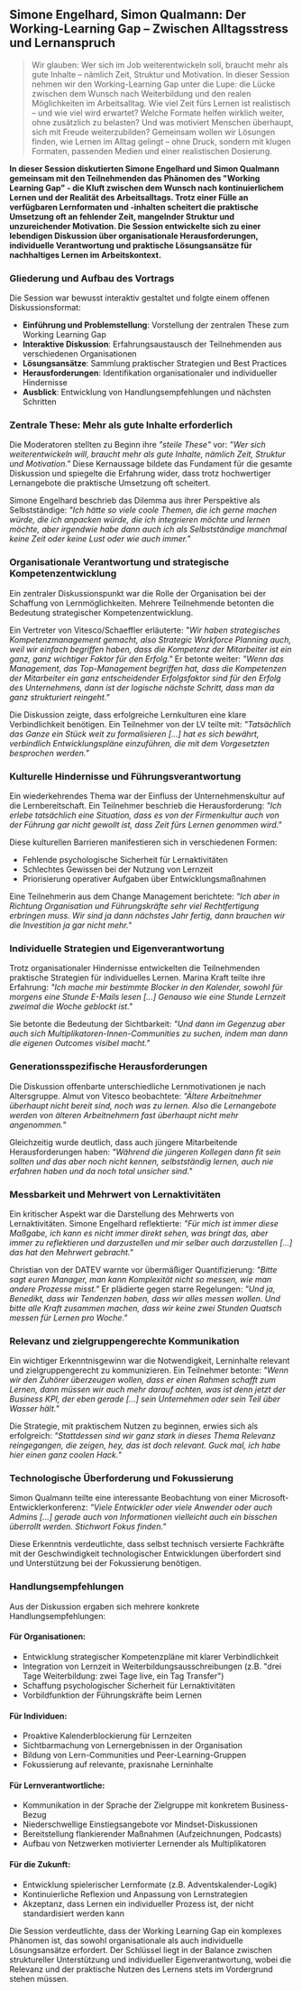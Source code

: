 ## Simone Engelhard, Simon Qualmann: Der Working-Learning Gap – Zwischen Alltagsstress und Lernanspruch

> Wir glauben: Wer sich im Job weiterentwickeln soll, braucht mehr als gute Inhalte – nämlich Zeit, Struktur und Motivation. In dieser Session nehmen wir den Working-Learning Gap unter die Lupe: die Lücke zwischen dem Wunsch nach Weiterbildung und den realen Möglichkeiten im Arbeitsalltag. Wie viel Zeit fürs Lernen ist realistisch – und wie viel wird erwartet? Welche Formate helfen wirklich weiter, ohne zusätzlich zu belasten? Und was motiviert Menschen überhaupt, sich mit Freude weiterzubilden? Gemeinsam wollen wir Lösungen finden, wie Lernen im Alltag gelingt – ohne Druck, sondern mit klugen Formaten, passenden Medien und einer realistischen Dosierung.

**In dieser Session diskutierten Simone Engelhard und Simon Qualmann gemeinsam mit den Teilnehmenden das Phänomen des "Working Learning Gap" - die Kluft zwischen dem Wunsch nach kontinuierlichem Lernen und der Realität des Arbeitsalltags. Trotz einer Fülle an verfügbaren Lernformaten und -inhalten scheitert die praktische Umsetzung oft an fehlender Zeit, mangelnder Struktur und unzureichender Motivation. Die Session entwickelte sich zu einer lebendigen Diskussion über organisationale Herausforderungen, individuelle Verantwortung und praktische Lösungsansätze für nachhaltiges Lernen im Arbeitskontext.**

### Gliederung und Aufbau des Vortrags

Die Session war bewusst interaktiv gestaltet und folgte einem offenen Diskussionsformat:

- **Einführung und Problemstellung**: Vorstellung der zentralen These zum Working Learning Gap
- **Interaktive Diskussion**: Erfahrungsaustausch der Teilnehmenden aus verschiedenen Organisationen
- **Lösungsansätze**: Sammlung praktischer Strategien und Best Practices
- **Herausforderungen**: Identifikation organisationaler und individueller Hindernisse
- **Ausblick**: Entwicklung von Handlungsempfehlungen und nächsten Schritten

### Zentrale These: Mehr als gute Inhalte erforderlich

Die Moderatoren stellten zu Beginn ihre *"steile These"* vor: *"Wer sich weiterentwickeln will, braucht mehr als gute Inhalte, nämlich Zeit, Struktur und Motivation."* Diese Kernaussage bildete das Fundament für die gesamte Diskussion und spiegelte die Erfahrung wider, dass trotz hochwertiger Lernangebote die praktische Umsetzung oft scheitert.

Simone Engelhard beschrieb das Dilemma aus ihrer Perspektive als Selbstständige: *"Ich hätte so viele coole Themen, die ich gerne machen würde, die ich anpacken würde, die ich integrieren möchte und lernen möchte, aber irgendwie habe dann auch ich als Selbstständige manchmal keine Zeit oder keine Lust oder wie auch immer."*

### Organisationale Verantwortung und strategische Kompetenzentwicklung

Ein zentraler Diskussionspunkt war die Rolle der Organisation bei der Schaffung von Lernmöglichkeiten. Mehrere Teilnehmende betonten die Bedeutung strategischer Kompetenzentwicklung.

Ein Vertreter von Vitesco/Schaeffler erläuterte: *"Wir haben strategisches Kompetenzmanagement gemacht, also Strategic Workforce Planning auch, weil wir einfach begriffen haben, dass die Kompetenz der Mitarbeiter ist ein ganz, ganz wichtiger Faktor für den Erfolg."* Er betonte weiter: *"Wenn das Management, das Top-Management begriffen hat, dass die Kompetenzen der Mitarbeiter ein ganz entscheidender Erfolgsfaktor sind für den Erfolg des Unternehmens, dann ist der logische nächste Schritt, dass man da ganz strukturiert reingeht."*

Die Diskussion zeigte, dass erfolgreiche Lernkulturen eine klare Verbindlichkeit benötigen. Ein Teilnehmer von der LV teilte mit: *"Tatsächlich das Ganze ein Stück weit zu formalisieren [...] hat es sich bewährt, verbindlich Entwicklungspläne einzuführen, die mit dem Vorgesetzten besprochen werden."*

### Kulturelle Hindernisse und Führungsverantwortung

Ein wiederkehrendes Thema war der Einfluss der Unternehmenskultur auf die Lernbereitschaft. Ein Teilnehmer beschrieb die Herausforderung: *"Ich erlebe tatsächlich eine Situation, dass es von der Firmenkultur auch von der Führung gar nicht gewollt ist, dass Zeit fürs Lernen genommen wird."*

Diese kulturellen Barrieren manifestieren sich in verschiedenen Formen:
- Fehlende psychologische Sicherheit für Lernaktivitäten
- Schlechtes Gewissen bei der Nutzung von Lernzeit
- Priorisierung operativer Aufgaben über Entwicklungsmaßnahmen

Eine Teilnehmerin aus dem Change Management berichtete: *"Ich aber in Richtung Organisation und Führungskräfte sehr viel Rechtfertigung erbringen muss. Wir sind ja dann nächstes Jahr fertig, dann brauchen wir die Investition ja gar nicht mehr."*

### Individuelle Strategien und Eigenverantwortung

Trotz organisationaler Hindernisse entwickelten die Teilnehmenden praktische Strategien für individuelles Lernen. Marina Kraft teilte ihre Erfahrung: *"Ich mache mir bestimmte Blocker in den Kalender, sowohl für morgens eine Stunde E-Mails lesen [...] Genauso wie eine Stunde Lernzeit zweimal die Woche geblockt ist."*

Sie betonte die Bedeutung der Sichtbarkeit: *"Und dann im Gegenzug aber auch sich Multiplikatoren-Innen-Communities zu suchen, indem man dann die eigenen Outcomes visibel macht."*

### Generationsspezifische Herausforderungen

Die Diskussion offenbarte unterschiedliche Lernmotivationen je nach Altersgruppe. Almut von Vitesco beobachtete: *"Ältere Arbeitnehmer überhaupt nicht bereit sind, noch was zu lernen. Also die Lernangebote werden von älteren Arbeitnehmern fast überhaupt nicht mehr angenommen."*

Gleichzeitig wurde deutlich, dass auch jüngere Mitarbeitende Herausforderungen haben: *"Während die jüngeren Kollegen dann fit sein sollten und das aber noch nicht kennen, selbstständig lernen, auch nie erfahren haben und da noch total unsicher sind."*

### Messbarkeit und Mehrwert von Lernaktivitäten

Ein kritischer Aspekt war die Darstellung des Mehrwerts von Lernaktivitäten. Simone Engelhard reflektierte: *"Für mich ist immer diese Maßgabe, ich kann es nicht immer direkt sehen, was bringt das, aber immer zu reflektieren und darzustellen und mir selber auch darzustellen [...] das hat den Mehrwert gebracht."*

Christian von der DATEV warnte vor übermäßiger Quantifizierung: *"Bitte sagt euren Manager, man kann Komplexität nicht so messen, wie man andere Prozesse misst."* Er plädierte gegen starre Regelungen: *"Und ja, Benedikt, dass wir Tendenzen haben, dass wir alles messen wollen. Und bitte alle Kraft zusammen machen, dass wir keine zwei Stunden Quatsch messen für Lernen pro Woche."*

### Relevanz und zielgruppengerechte Kommunikation

Ein wichtiger Erkenntnisgewinn war die Notwendigkeit, Lerninhalte relevant und zielgruppengerecht zu kommunizieren. Ein Teilnehmer betonte: *"Wenn wir den Zuhörer überzeugen wollen, dass er einen Rahmen schafft zum Lernen, dann müssen wir auch mehr darauf achten, was ist denn jetzt der Business KPI, der eben gerade [...] sein Unternehmen oder sein Teil über Wasser hält."*

Die Strategie, mit praktischem Nutzen zu beginnen, erwies sich als erfolgreich: *"Stattdessen sind wir ganz stark in dieses Thema Relevanz reingegangen, die zeigen, hey, das ist doch relevant. Guck mal, ich habe hier einen ganz coolen Hack."*

### Technologische Überforderung und Fokussierung

Simon Qualmann teilte eine interessante Beobachtung von einer Microsoft-Entwicklerkonferenz: *"Viele Entwickler oder viele Anwender oder auch Admins [...] gerade auch von Informationen vielleicht auch ein bisschen überrollt werden. Stichwort Fokus finden."*

Diese Erkenntnis verdeutlichte, dass selbst technisch versierte Fachkräfte mit der Geschwindigkeit technologischer Entwicklungen überfordert sind und Unterstützung bei der Fokussierung benötigen.

### Handlungsempfehlungen

Aus der Diskussion ergaben sich mehrere konkrete Handlungsempfehlungen:

#### Für Organisationen:
- Entwicklung strategischer Kompetenzpläne mit klarer Verbindlichkeit
- Integration von Lernzeit in Weiterbildungsausschreibungen (z.B. "drei Tage Weiterbildung: zwei Tage live, ein Tag Transfer")
- Schaffung psychologischer Sicherheit für Lernaktivitäten
- Vorbildfunktion der Führungskräfte beim Lernen

#### Für Individuen:
- Proaktive Kalenderblockierung für Lernzeiten
- Sichtbarmachung von Lernergebnissen in der Organisation
- Bildung von Lern-Communities und Peer-Learning-Gruppen
- Fokussierung auf relevante, praxisnahe Lerninhalte

#### Für Lernverantwortliche:
- Kommunikation in der Sprache der Zielgruppe mit konkretem Business-Bezug
- Niederschwellige Einstiegsangebote vor Mindset-Diskussionen
- Bereitstellung flankierender Maßnahmen (Aufzeichnungen, Podcasts)
- Aufbau von Netzwerken motivierter Lernender als Multiplikatoren

#### Für die Zukunft:
- Entwicklung spielerischer Lernformate (z.B. Adventskalender-Logik)
- Kontinuierliche Reflexion und Anpassung von Lernstrategien
- Akzeptanz, dass Lernen ein individueller Prozess ist, der nicht standardisiert werden kann

Die Session verdeutlichte, dass der Working Learning Gap ein komplexes Phänomen ist, das sowohl organisationale als auch individuelle Lösungsansätze erfordert. Der Schlüssel liegt in der Balance zwischen struktureller Unterstützung und individueller Eigenverantwortung, wobei die Relevanz und der praktische Nutzen des Lernens stets im Vordergrund stehen müssen.
